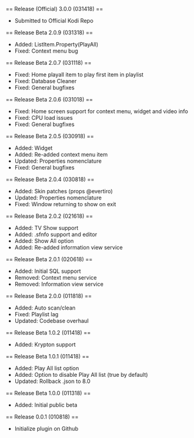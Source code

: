 == Release (Official) 3.0.0 (031418) ==
* Submitted to Official Kodi Repo

== Release Beta 2.0.9 (031318) ==
* Added: ListItem.Property(PlayAll)
* Fixed: Context menu bug

== Release Beta 2.0.7 (031118) ==
* Fixed: Home playall item to play first item in playlist
* Fixed: Database Cleaner
* Fixed: General bugfixes

== Release Beta 2.0.6 (031018) ==
* Fixed: Home screen support for context menu, widget and video info
* Fixed: CPU load issues
* Fixed: General bugfixes

== Release Beta 2.0.5 (030918) ==
* Added: Widget
* Added: Re-added context menu item
* Updated: Properties nomenclature
* Fixed: General bugfixes

== Release Beta 2.0.4 (030818) ==
* Added: Skin patches (props @evertiro)
* Updated: Properties nomenclature
* Fixed: Window returning to show on exit

== Release Beta 2.0.2 (021618) ==
* Added: TV Show support
* Added: .sfnfo support and editor
* Added: Show All option
* Added: Re-added information view service

== Release Beta 2.0.1 (020618) ==
* Added: Initial SQL support
* Removed: Context menu service
* Removed: Information view service

== Release Beta 2.0.0 (011818) ==
* Added: Auto scan/clean
* Fixed: Playlist lag
* Updated: Codebase overhaul

== Release Beta 1.0.2 (011418) ==
* Added: Krypton support

== Release Beta 1.0.1 (011418) ==
* Added: Play All list option
* Added: Option to disable Play All list (true by default)
* Updated: Rollback .json to 8.0

== Release Beta 1.0.0 (011318) ==
* Added: Initial public beta

== Release 0.0.1 (010818) ==
* Initialize plugin on Github
